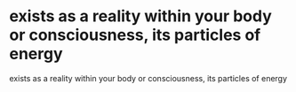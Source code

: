 # exists as a reality within your body or consciousness, its particles of energy

exists as a reality within your body or consciousness, its particles of energy